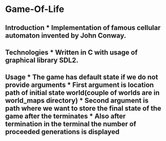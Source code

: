# Game-Of-Life
## Introduction * Implementation of famous cellular automaton invented by John Conway.
## Technologies * Written in C with usage of graphical library SDL2. 
## Usage * The game has default state if we do not provide arguments * First argument is location path of initial state world(couple of worlds are in world_maps directory) * Second argument is path where we want to store the final state of the game after the terminates * Also after termination in the terminal the number of proceeded generations is displayed
